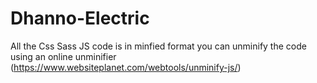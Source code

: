 # Dhanno-Electric
All the Css Sass JS code is in minfied format 
you can unminify the code using an online unminifier (https://www.websiteplanet.com/webtools/unminify-js/)
